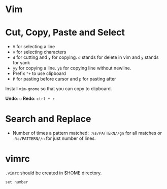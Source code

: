 # Vim

# Cut, Copy, Paste and Select

- `V` for selecting a line
- `v` for selecting characters
- `d` for cutting and `y` for copying. `d` stands for delete in vim and `y` stands for yank
- `yy` for copying a line. `y$` for copying line without newline.
- Prefix `"+` to use clipboard
- `P` for pasting before cursor and `p` for pasting after

Install `vim-gnome` so that you can copy to clipboard.

**Undo**: `u`
**Redo**: `ctrl + r`

# Search and Replace

- Number of times a pattern matched: `:%s/PATTERN//gn` for all matches or `:%s/PATTERN//n` for just number of lines.

# vimrc

`.vimrc` should be created in $HOME directory.

```
set number
```
